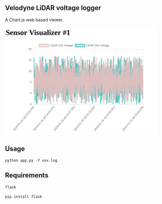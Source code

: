 ## Velodyne LiDAR voltage logger
A Chart.js web based viewer.

![example.png](./example.png)
## Usage
```shell
python app.py -f xxx.log
```

## Requirements
```txt
flask
```
```shell
pip install flask
```
